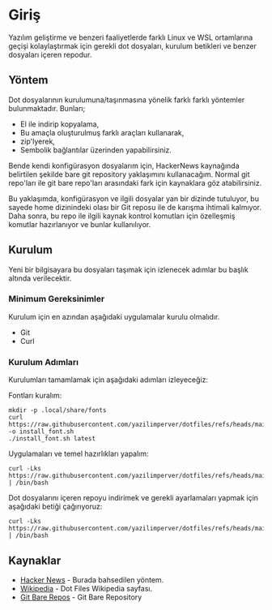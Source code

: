 # Giriş

Yazılım geliştirme ve benzeri faaliyetlerde farklı Linux ve WSL ortamlarına geçişi kolaylaştırmak için gerekli dot dosyaları, kurulum betikleri ve benzer dosyaları içeren repodur.

## Yöntem
Dot dosyalarının kurulumuna/taşınmasına yönelik farklı farklı yöntemler bulunmaktadır. Bunları;
* El ile indirip kopyalama,
* Bu amaçla oluşturulmuş farklı araçları kullanarak,
* zip'lyerek,
* Sembolik bağlantılar üzerinden yapabilirsiniz.

Bende kendi konfigürasyon dosyalarım için, HackerNews kaynağında belirtilen şekilde bare git repository yaklaşımını kullanacağım.
Normal git repo'ları ile git bare repo'ları arasındaki fark için kaynaklara göz atabilirsiniz.

Bu yaklaşımda, konfigürasyon ve ilgili dosyalar yan bir dizinde tutuluyor, bu sayede home dizinindeki olası bir Git reposu ile de karışma ihtimali kalmıyor. Daha sonra, bu repo ile ilgili kaynak kontrol komutları için özelleşmiş komutlar hazırlanıyor ve bunlar kullanılıyor.

## Kurulum
Yeni bir bilgisayara bu dosyaları taşımak için izlenecek adımlar bu başlık altında verilecektir.

### Minimum Gereksinimler
Kurulum için en azından aşağıdaki uygulamalar kurulu olmalıdır.
* Git
* Curl

### Kurulum Adımları
Kurulumları tamamlamak için aşağıdaki adımları izleyeceğiz:

Fontları kuralım:

```console
mkdir -p .local/share/fonts
curl https://raw.githubusercontent.com/yazilimperver/dotfiles/refs/heads/main/.scripts/install_font.sh -o install_font.sh
./install_font.sh latest
```

Uygulamaları ve temel hazırlıkları yapalım:

```console
curl -Lks https://raw.githubusercontent.com/yazilimperver/dotfiles/refs/heads/main/.scripts/bootstrap.sh | /bin/bash
```

Dot dosyalarını içeren repoyu indirimek ve gerekli ayarlamaları yapmak için aşağıdaki betiği çağırıyoruz:

```console
curl -Lks https://raw.githubusercontent.com/yazilimperver/dotfiles/refs/heads/main/.scripts/install_dots.sh | /bin/bash
```

## Kaynaklar
* [Hacker News](https://news.ycombinator.com/item?id=11070797) - Burada bahsedilen yöntem.
* [Wikipedia](https://en.wikipedia.org/wiki/Hidden_file_and_hidden_directory) - Dot Files Wikipedia sayfası.
* [Git Bare Repos](https://www.saintsjd.com/2011/01/what-is-a-bare-git-repository/) - Git Bare Repository
